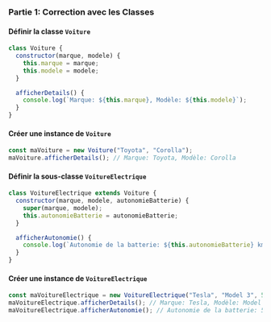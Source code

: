 ### Partie 1: Correction avec les Classes

#### Définir la classe `Voiture`

```javascript
class Voiture {
  constructor(marque, modele) {
    this.marque = marque;
    this.modele = modele;
  }

  afficherDetails() {
    console.log(`Marque: ${this.marque}, Modèle: ${this.modele}`);
  }
}
```

#### Créer une instance de `Voiture`

```javascript
const maVoiture = new Voiture("Toyota", "Corolla");
maVoiture.afficherDetails(); // Marque: Toyota, Modèle: Corolla
```

#### Définir la sous-classe `VoitureElectrique`

```javascript
class VoitureElectrique extends Voiture {
  constructor(marque, modele, autonomieBatterie) {
    super(marque, modele);
    this.autonomieBatterie = autonomieBatterie;
  }

  afficherAutonomie() {
    console.log(`Autonomie de la batterie: ${this.autonomieBatterie} km`);
  }
}
```

#### Créer une instance de `VoitureElectrique`

```javascript
const maVoitureElectrique = new VoitureElectrique("Tesla", "Model 3", 500);
maVoitureElectrique.afficherDetails(); // Marque: Tesla, Modèle: Model 3
maVoitureElectrique.afficherAutonomie(); // Autonomie de la batterie: 500 km
```